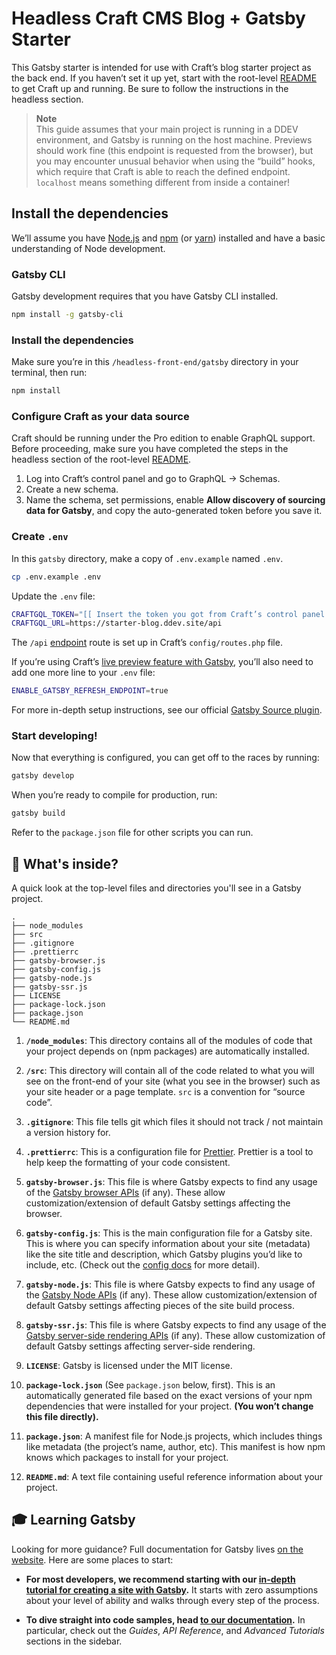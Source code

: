 # Headless Craft CMS Blog + Gatsby Starter

This Gatsby starter is intended for use with Craft’s blog starter project as the back end. If you haven’t set it up yet, start with the root-level [README](../../README.md) to get Craft up and running. Be sure to follow the instructions in the headless section.

> **Note**  
> This guide assumes that your main project is running in a DDEV environment, and Gatsby is running on the host machine. Previews should work fine (this endpoint is requested from the browser), but you may encounter unusual behavior when using the “build” hooks, which require that Craft is able to reach the defined endpoint. `localhost` means something different from inside a container!

## Install the dependencies

We’ll assume you have [Node.js](https://nodejs.org) and [npm](https://www.npmjs.com/) (or [yarn](https://yarnpkg.com)) installed and have a basic understanding of Node development.

### Gatsby CLI

Gatsby development requires that you have Gatsby CLI installed.

```bash
npm install -g gatsby-cli
```

### Install the dependencies

Make sure you’re in this `/headless-front-end/gatsby` directory in your terminal, then run:

```bash
npm install
```

### Configure Craft as your data source

Craft should be running under the Pro edition to enable GraphQL support. Before proceeding, make sure you have completed the steps in the headless section of the root-level [README](../../README.md).

1. Log into Craft’s control panel and go to GraphQL → Schemas.
2. Create a new schema.
3. Name the schema, set permissions, enable **Allow discovery of sourcing data for Gatsby**, and copy the auto-generated token before you save it.

### Create `.env`

In this `gatsby` directory, make a copy of `.env.example` named `.env`.

```bash
cp .env.example .env
```

Update the `.env` file:

```bash
CRAFTGQL_TOKEN="[[ Insert the token you got from Craft’s control panel! ]]"
CRAFTGQL_URL=https://starter-blog.ddev.site/api
```

The `/api` [endpoint](https://craftcms.com/docs/4.x/graphql.html#create-your-api-endpoint) route is set up in Craft’s `config/routes.php` file.

If you’re using Craft’s [live preview feature with Gatsby](https://github.com/craftcms/gatsby-source-craft#live-preview), you’ll also need to add one more line to your `.env` file:

```bash
ENABLE_GATSBY_REFRESH_ENDPOINT=true
```

For more in-depth setup instructions, see our official [Gatsby Source plugin](https://github.com/craftcms/gatsby-source-craft).

### Start developing!

Now that everything is configured, you can get off to the races by running:

```bash
gatsby develop
```

When you’re ready to compile for production, run:

```bash
gatsby build
```

Refer to the `package.json` file for other scripts you can run.

## 🧐 What's inside?

A quick look at the top-level files and directories you'll see in a Gatsby project.

    .
    ├── node_modules
    ├── src
    ├── .gitignore
    ├── .prettierrc
    ├── gatsby-browser.js
    ├── gatsby-config.js
    ├── gatsby-node.js
    ├── gatsby-ssr.js
    ├── LICENSE
    ├── package-lock.json
    ├── package.json
    └── README.md

1.  **`/node_modules`**: This directory contains all of the modules of code that your project depends on (npm packages) are automatically installed.

2.  **`/src`**: This directory will contain all of the code related to what you will see on the front-end of your site (what you see in the browser) such as your site header or a page template. `src` is a convention for “source code”.

3.  **`.gitignore`**: This file tells git which files it should not track / not maintain a version history for.

4.  **`.prettierrc`**: This is a configuration file for [Prettier](https://prettier.io/). Prettier is a tool to help keep the formatting of your code consistent.

5.  **`gatsby-browser.js`**: This file is where Gatsby expects to find any usage of the [Gatsby browser APIs](https://www.gatsbyjs.org/docs/browser-apis/) (if any). These allow customization/extension of default Gatsby settings affecting the browser.

6.  **`gatsby-config.js`**: This is the main configuration file for a Gatsby site. This is where you can specify information about your site (metadata) like the site title and description, which Gatsby plugins you’d like to include, etc. (Check out the [config docs](https://www.gatsbyjs.org/docs/gatsby-config/) for more detail).

7.  **`gatsby-node.js`**: This file is where Gatsby expects to find any usage of the [Gatsby Node APIs](https://www.gatsbyjs.org/docs/node-apis/) (if any). These allow customization/extension of default Gatsby settings affecting pieces of the site build process.

8.  **`gatsby-ssr.js`**: This file is where Gatsby expects to find any usage of the [Gatsby server-side rendering APIs](https://www.gatsbyjs.org/docs/ssr-apis/) (if any). These allow customization of default Gatsby settings affecting server-side rendering.

9.  **`LICENSE`**: Gatsby is licensed under the MIT license.

10. **`package-lock.json`** (See `package.json` below, first). This is an automatically generated file based on the exact versions of your npm dependencies that were installed for your project. **(You won’t change this file directly).**

11. **`package.json`**: A manifest file for Node.js projects, which includes things like metadata (the project’s name, author, etc). This manifest is how npm knows which packages to install for your project.

12. **`README.md`**: A text file containing useful reference information about your project.

## 🎓 Learning Gatsby

Looking for more guidance? Full documentation for Gatsby lives [on the website](https://www.gatsbyjs.org/). Here are some places to start:

- **For most developers, we recommend starting with our [in-depth tutorial for creating a site with Gatsby](https://www.gatsbyjs.org/tutorial/).** It starts with zero assumptions about your level of ability and walks through every step of the process.

- **To dive straight into code samples, head [to our documentation](https://www.gatsbyjs.org/docs/).** In particular, check out the _Guides_, _API Reference_, and _Advanced Tutorials_ sections in the sidebar.
